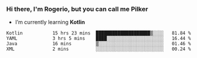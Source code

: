 ### Hi there, I'm Rogerio, but you can call me Pilker

- I’m currently learning **Kotlin**

<!--START_SECTION:waka-->
```text
Kotlin           15 hrs 23 mins  ████████████████████▒░░░░   81.84 % 
YAML             3 hrs 5 mins    ████░░░░░░░░░░░░░░░░░░░░░   16.44 % 
Java             16 mins         ▒░░░░░░░░░░░░░░░░░░░░░░░░   01.46 % 
XML              2 mins          ░░░░░░░░░░░░░░░░░░░░░░░░░   00.24 % 
```
<!--END_SECTION:waka-->
